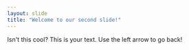 ```yaml
---
layout: slide
title: "Welcome to our second slide!"
---
```

Isn't this cool? This is your text.
Use the left arrow to go back!
